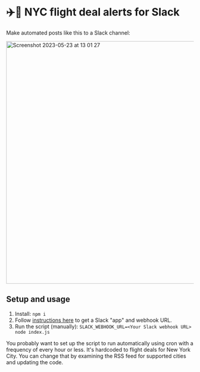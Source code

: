 # ✈️🔔 NYC flight deal alerts for Slack

Make automated posts like this to a Slack channel:

<img width="650" alt="Screenshot 2023-05-23 at 13 01 27" src="https://github.com/liddiard/flight-deal-alerts/assets/3317632/532b6e63-46ed-4b3e-8db9-326ca4eac177">

## Setup and usage

1. Install: `npm i`
2. Follow [instructions here](https://api.slack.com/messaging/webhooks) to get a Slack "app" and webhook URL.
2. Run the script (manually): `SLACK_WEBHOOK_URL=<Your Slack webhook URL> node index.js`

You probably want to set up the script to run automatically using cron with a frequency of every hour or less. It's hardcoded to flight deals for New York City. You can change that by examining the RSS feed for supported cities and updating the code.
